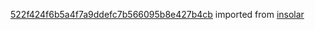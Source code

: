 [522f424f6b5a4f7a9ddefc7b566095b8e427b4cb](https://github.com/insolar/insolar/commit/522f424f6b5a4f7a9ddefc7b566095b8e427b4cb) imported from [insolar](https://github.com/insolar/insolar)
